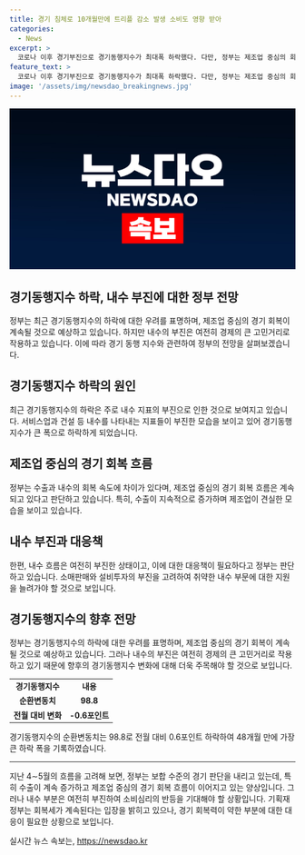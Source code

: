 ```yaml
---
title: 경기 침체로 10개월만에 트리플 감소 발생 소비도 영향 받아
categories:
  - News
excerpt: >
  코로나 이후 경기부진으로 경기동행지수가 최대폭 하락했다. 다만, 정부는 제조업 중심의 회복세가 지속되고 있다고 전망하며 경기판단을 바꾸지 않았다. 수출 회복세가 이어지는 반면 내수는 부진한 모습을 보이며, 건설 및 소상공인 등 취약한 내수 부문에 대한 지원이 필요하다고 밝혔다. 10개월 만에 트리플 감소로 경기부진이 나타나는 가운데, 2분기 소비의 보완 가능성도 언급됐다. (출처: 연합뉴스)
feature_text: >
  코로나 이후 경기부진으로 경기동행지수가 최대폭 하락했다. 다만, 정부는 제조업 중심의 회복세가 지속되고 있다고 전망하며 경기판단을 바꾸지 않았다. 수출 회복세가 이어지는 반면 내수는 부진한 모습을 보이며, 건설 및 소상공인 등 취약한 내수 부문에 대한 지원이 필요하다고 밝혔다. 10개월 만에 트리플 감소로 경기부진이 나타나는 가운데, 2분기 소비의 보완 가능성도 언급됐다. (출처: 연합뉴스)
image: '/assets/img/newsdao_breakingnews.jpg'
---
```


<p><img src="/assets/img/newsdao_breakingnews.jpg" alt="koreaapp 속보" /></p>

<h2 data-ke-size="size26">경기동행지수 하락, 내수 부진에 대한 정부 전망</h2>

<p data-ke-size="size16">정부는 최근 경기동행지수의 하락에 대한 우려를 표명하며, 제조업 중심의 경기 회복이 계속될 것으로 예상하고 있습니다. 하지만 내수의 부진은 여전히 경제의 큰 고민거리로 작용하고 있습니다. 이에 따라 경기 동행 지수와 관련하여 정부의 전망을 살펴보겠습니다.</p>

<h2 data-ke-size="size24">경기동행지수 하락의 원인</h2>

<p data-ke-size="size16">최근 경기동행지수의 하락은 주로 내수 지표의 부진으로 인한 것으로 보여지고 있습니다. 서비스업과 건설 등 내수를 나타내는 지표들이 부진한 모습을 보이고 있어 경기동행지수가 큰 폭으로 하락하게 되었습니다.</p>

<h2 data-ke-size="size24">제조업 중심의 경기 회복 흐름</h2>

<p data-ke-size="size16">정부는 수출과 내수의 회복 속도에 차이가 있다며, 제조업 중심의 경기 회복 흐름은 계속되고 있다고 판단하고 있습니다. 특히, 수출이 지속적으로 증가하며 제조업이 견실한 모습을 보이고 있습니다.</p>

<h2 data-ke-size="size24">내수 부진과 대응책</h2>

<p data-ke-size="size16">한편, 내수 흐름은 여전히 부진한 상태이고, 이에 대한 대응책이 필요하다고 정부는 판단하고 있습니다. 소매판매와 설비투자의 부진을 고려하여 취약한 내수 부문에 대한 지원을 늘려가야 할 것으로 보입니다.</p>

<h2 data-ke-size="size24">경기동행지수의 향후 전망</h2>

<p data-ke-size="size16">정부는 경기동행지수의 하락에 대한 우려를 표명하며, 제조업 중심의 경기 회복이 계속될 것으로 예상하고 있습니다. 그러나 내수의 부진은 여전히 경제의 큰 고민거리로 작용하고 있기 때문에 향후의 경기동행지수 변화에 대해 더욱 주목해야 할 것으로 보입니다.</p>

<table>
    <tr>
        <td style="text-align: center; height: 17px;"><b>경기동행지수</b></td>
        <td style="text-align: center; height: 17px;"><b>내용</b></td>
    </tr>
    <tr>
        <td style="text-align: center; height: 17px;"><b>순환변동치</b></td>
        <td style="text-align: center; height: 17px;"><b>98.8</b></td>
    </tr>
    <tr>
        <td style="text-align: center; height: 17px;"><b>전월 대비 변화</b></td>
        <td style="text-align: center; height: 17px;"><b>-0.6포인트</b></td>
    </tr>
</table>

<p data-ke-size="size16">경기동행지수의 순환변동치는 98.8로 전월 대비 0.6포인트 하락하여 48개월 만에 가장 큰 하락 폭을 기록하였습니다.</p>

<hr>

<p data-ke-size="size16">지난 4∼5월의 흐름을 고려해 보면, 정부는 보합 수준의 경기 판단을 내리고 있는데, 특히 수출이 계속 증가하고 제조업 중심의 경기 회복 흐름이 이어지고 있는 양상입니다. 그러나 내수 부분은 여전히 부진하여 소비심리의 반등을 기대해야 할 상황입니다. 기획재정부는 회복세가 계속된다는 입장을 밝히고 있으나, 경기 회복력이 약한 부분에 대한 대응이 필요한 상황으로 보입니다.</p>
실시간 뉴스 속보는, <a href="https://newsdao.kr" rel="dofollow">https://newsdao.kr</a>



